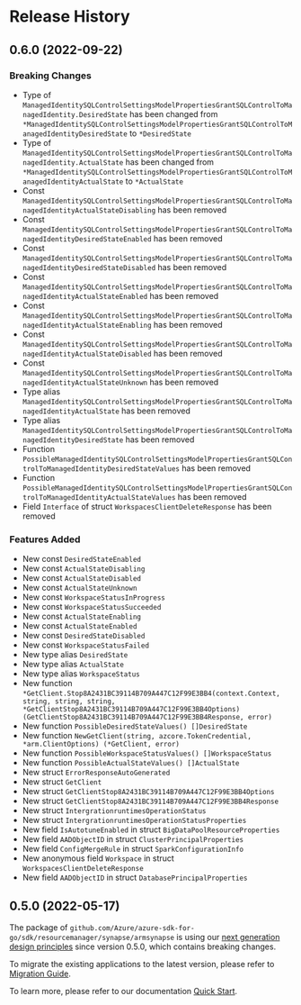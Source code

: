 # Release History

## 0.6.0 (2022-09-22)
### Breaking Changes

- Type of `ManagedIdentitySQLControlSettingsModelPropertiesGrantSQLControlToManagedIdentity.DesiredState` has been changed from `*ManagedIdentitySQLControlSettingsModelPropertiesGrantSQLControlToManagedIdentityDesiredState` to `*DesiredState`
- Type of `ManagedIdentitySQLControlSettingsModelPropertiesGrantSQLControlToManagedIdentity.ActualState` has been changed from `*ManagedIdentitySQLControlSettingsModelPropertiesGrantSQLControlToManagedIdentityActualState` to `*ActualState`
- Const `ManagedIdentitySQLControlSettingsModelPropertiesGrantSQLControlToManagedIdentityActualStateDisabling` has been removed
- Const `ManagedIdentitySQLControlSettingsModelPropertiesGrantSQLControlToManagedIdentityDesiredStateEnabled` has been removed
- Const `ManagedIdentitySQLControlSettingsModelPropertiesGrantSQLControlToManagedIdentityDesiredStateDisabled` has been removed
- Const `ManagedIdentitySQLControlSettingsModelPropertiesGrantSQLControlToManagedIdentityActualStateEnabled` has been removed
- Const `ManagedIdentitySQLControlSettingsModelPropertiesGrantSQLControlToManagedIdentityActualStateEnabling` has been removed
- Const `ManagedIdentitySQLControlSettingsModelPropertiesGrantSQLControlToManagedIdentityActualStateDisabled` has been removed
- Const `ManagedIdentitySQLControlSettingsModelPropertiesGrantSQLControlToManagedIdentityActualStateUnknown` has been removed
- Type alias `ManagedIdentitySQLControlSettingsModelPropertiesGrantSQLControlToManagedIdentityActualState` has been removed
- Type alias `ManagedIdentitySQLControlSettingsModelPropertiesGrantSQLControlToManagedIdentityDesiredState` has been removed
- Function `PossibleManagedIdentitySQLControlSettingsModelPropertiesGrantSQLControlToManagedIdentityDesiredStateValues` has been removed
- Function `PossibleManagedIdentitySQLControlSettingsModelPropertiesGrantSQLControlToManagedIdentityActualStateValues` has been removed
- Field `Interface` of struct `WorkspacesClientDeleteResponse` has been removed

### Features Added

- New const `DesiredStateEnabled`
- New const `ActualStateDisabling`
- New const `ActualStateDisabled`
- New const `ActualStateUnknown`
- New const `WorkspaceStatusInProgress`
- New const `WorkspaceStatusSucceeded`
- New const `ActualStateEnabling`
- New const `ActualStateEnabled`
- New const `DesiredStateDisabled`
- New const `WorkspaceStatusFailed`
- New type alias `DesiredState`
- New type alias `ActualState`
- New type alias `WorkspaceStatus`
- New function `*GetClient.Stop8A2431BC39114B709A447C12F99E3BB4(context.Context, string, string, string, *GetClientStop8A2431BC39114B709A447C12F99E3BB4Options) (GetClientStop8A2431BC39114B709A447C12F99E3BB4Response, error)`
- New function `PossibleDesiredStateValues() []DesiredState`
- New function `NewGetClient(string, azcore.TokenCredential, *arm.ClientOptions) (*GetClient, error)`
- New function `PossibleWorkspaceStatusValues() []WorkspaceStatus`
- New function `PossibleActualStateValues() []ActualState`
- New struct `ErrorResponseAutoGenerated`
- New struct `GetClient`
- New struct `GetClientStop8A2431BC39114B709A447C12F99E3BB4Options`
- New struct `GetClientStop8A2431BC39114B709A447C12F99E3BB4Response`
- New struct `IntergrationruntimesOperationStatus`
- New struct `IntergrationruntimesOperationStatusProperties`
- New field `IsAutotuneEnabled` in struct `BigDataPoolResourceProperties`
- New field `AADObjectID` in struct `ClusterPrincipalProperties`
- New field `ConfigMergeRule` in struct `SparkConfigurationInfo`
- New anonymous field `Workspace` in struct `WorkspacesClientDeleteResponse`
- New field `AADObjectID` in struct `DatabasePrincipalProperties`


## 0.5.0 (2022-05-17)

The package of `github.com/Azure/azure-sdk-for-go/sdk/resourcemanager/synapse/armsynapse` is using our [next generation design principles](https://azure.github.io/azure-sdk/general_introduction.html) since version 0.5.0, which contains breaking changes.

To migrate the existing applications to the latest version, please refer to [Migration Guide](https://aka.ms/azsdk/go/mgmt/migration).

To learn more, please refer to our documentation [Quick Start](https://aka.ms/azsdk/go/mgmt).